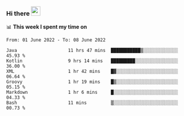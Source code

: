 ### Hi there <a href="https://www.gautamkrishnar.com/"><img src="https://media.giphy.com/media/hvRJCLFzcasrR4ia7z/giphy.gif" width="25px"></a>

📊 **This week I spent my time on**

<!--START_SECTION:waka-->

```text
From: 01 June 2022 - To: 08 June 2022

Java                   11 hrs 47 mins  ███████████▒░░░░░░░░░░░░░   45.93 %
Kotlin                 9 hrs 14 mins   █████████░░░░░░░░░░░░░░░░   36.00 %
XML                    1 hr 42 mins    █▓░░░░░░░░░░░░░░░░░░░░░░░   06.64 %
Groovy                 1 hr 19 mins    █▒░░░░░░░░░░░░░░░░░░░░░░░   05.15 %
Markdown               1 hr 6 mins     █░░░░░░░░░░░░░░░░░░░░░░░░   04.33 %
Bash                   11 mins         ▒░░░░░░░░░░░░░░░░░░░░░░░░   00.73 %
```

<!--END_SECTION:waka-->
